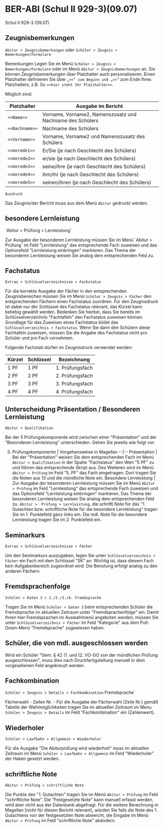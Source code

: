 # BER-ABI (Schul II 929-3)(09.07)

Schul II 929-3 (09.07)

## Zeugnisbemerkungen
 
`Abitur > Zeugnisbemerkungen` oder `Schüler > Zeugnis > Bemerkungen/Formulare`

Bemerkungen Legen Sie im Menü `Schüler > Zeugnis > Bemerkungen/Formulare` oder im Menü `Abitur > Zeugnisbemerkungen` an. Sie können Zeugnisbemerkungen über Platzhalter auch personalisieren. 
Einen Platzhalter definieren Sie über „`<<“ zum Beginn und „>>`“ zum Ende Ihres Platzhalters, z.B. So `<<hier steht Ihr Platzhalter>>`. 

Möglich sind:

Platzhalter | Ausgabe im Bericht
--|--
`<<Name>>` | Vorname, Vorname2, Namenszusatz und Nachname des Schülers
`<<Nachname>>` | Nachname des Schülers
`<<Vorname>>` | Vorname, Vorname2 und Namenszusatz des Schülers
`<<Anrede1>>` | Er/Sie (je nach Geschlecht des Schülers)
`<<Anrede2>>` | er/sie (je nach Geschlecht des Schülers)
`<<Anrede3>>` | seine/ihre (je nach Geschlecht des Schülers)
`<<Anrede4>>` | ihm/ihr (je nach Geschlecht des Schülers)
`<<Anrede5>>` | seinen/ihren (je nach Geschlecht des Schülers)

`Ausdruck`

Das Zeugnis/der Bericht muss aus dem Menü `Abitur` gedruckt werden.

## besondere Lernleistung

´Abitur > Prüfung > Lernleistung´

Zur Ausgabe der besonderen Lernleistung müssen Sie im Menü ´Abitur > Prüfung´ im Feld "Lernleistung" das entsprechende Fach zuweisen und das Optionsfeld "Lernleistung einbringen" markieren.
Das Thema der besonderen Lernleistung weisen Sie analog dem entsprechenden Feld zu.

## Fachstatus

`Extras > Schlüsselverzeichnisse > Fachstatus`

Für die korrekte Ausgabe der Fächer in den entsprechenden Zeugnisbereichen müssen Sie im Menü `Schüler > Zeugnis > Fächer` den entsprechenden Fächern einen Fachstatus zuordnen. Für den Zeugnisdruck ist dabei nur der Schlüssel des Fachstatus relevant, das Kürzel kann beliebig gewählt werden. Bedenken Sie hierbei, dass Sie bereits im Schlüsselverzeichnis "Fachtafeln" den Fachstatus zuweisen können. Grundlage für das Zuweisen eines Fachstatus bildet das `Schlüsselverzeichnis > Fachstatus`. Wenn Sie dann den Schülern diese Fachtafeln zuweisen, müssen Sie die Angabe des Fachstatus nicht pro Schüler und pro Fach vornehmen.

Folgende Fachstati dürfen im Zeugnisdruck verwendet werden:

Kürzel | Schlüssel | Bezeichnung 
--|--|--
1 PF | 1 PF | 1. Prüfungsfach
2 PF | 2 PF | 2. Prüfungsfach
3 PF | 3 PF | 3. Prüfungsfach
4 PF | 4 PF | 4. Prüfungsfach

## Unterscheidung Präsentation / Besonderen Lernleistung
 
`Abitur > Qualifikation`

Bei der 5 Prüfungskomponente wird zwischen einer "Präsentation" und der "Besonderen Lernleistung" unterschieden.
Gehen Sie jeweils wie folgt vor:

5. Prüfungskomponente | Vorgehensweise in Magellan
--|--
Präsentation | Bei der "Präsentation" weisen Sie dem entsprechenden Fach im Menü `Abitur > Qualifikation` in der Spalte "Fachstatus" den Wert "5 PF" zu und führen das entsprechende Skript aus.
Des Weiteren wird im Menü `Abitur > Prüfung` im Feld "5. PF" das Fach eingetragen. Dort tragen Sie die Noten aus 13 und die mündliche Note ein.
Besondere Lernleistung | Zur Ausgabe der besonderen Lernleistung müssen Sie im Menü `Abitur > Prüfung` im Feld "Lernleistung" das entsprechende Fach zuweisen und das Optionsfeld "Lernleistung einbringen"
markieren. Das Thema der besonderen Lernleistung weisen Sie analog dem entsprechenden Feld zu. `Abitur >  Prüfung > Lernleistung`, die schriftl Note für das "1. Gutachten bzw. schriftliche Note für die besondere Lernleistung" tragen Sie im 1. Punktefeld ganz links ein. Die mdl. Note für die besondere Lernleistung tragen Sie im 2. Punktefeld ein.

## Seminarkurs

`Extras > Schlüsselverzeichnisse > Fächer`

Um den Seminarkurs auszugeben, legen Sie unter `Schlüsselverzeichnis > Fächer` ein Fach mit dem Schlüssel "SK" an. Wichtig ist, dass diesem Fach kein Aufgabenbereich zugeordnet wird. Die Benotung erfolgt analog zu den anderen Fächern.

## Fremdsprachenfolge

`Schüler > Daten 3 > 1./2./3./4. Fremdsprache`

Tragen Sie im Menü `Schüler > Daten 3` beim entsprechenden Schüler die Fremdsprache im aktuellen Zeitraum unter "Fremdsprachenfolge" ein. Damit Ihnen hier Fremdsprachen im Auswahlmenü angeboten werden, müssen Sie unter `Schlüsselverzeichnis > Fächer` im Feld "Kategorie" aus dem Pull-Down-Menü "Fremdsprache" zugewiesen haben.

## Schüler, die von mdl. ausgeschlossen werden

Wird ein Schüler "Gem. § 42 (1. und (2. VO-GO von der mündlichen Prüfung ausgeschlossen", muss dies nach Druckfertigstellung manuell in dem vorgesehenen Feld angekreuzt werden.

## Fachkombination

`Schüler > Zeugnis > Details > Fachkombination` Fremdsprache`

Fächerwahl - Zeilen Nr. - Für die Ausgabe der Fächerwahl (Zeile Nr.) gemäß Tabelle der Wahlmöglichkeiten tragen Sie im aktuellen Zeitraum im Menu `Schüler > Zeugnis > Details` im Feld "Fachkombination" ein (Zahlenwert).

## Wiederholer

`Schüler > Laufbahn > Allgemein > Wiederholer`

Für die Ausgabe "Die Abiturprüfung wird wiederholt" muss im aktuellen Zeitraum  im Menü `Schüler > Laufbahn > Allgemein` im Feld "Wiederholer" der Haken gesetzt werden.

## schriftliche Note

`Abitur > Prüfung > schriftliche Note`

Die Punkte des "1. Gutachten" tragen Sie im Menü `Abitur > Prüfung` im Feld "schriftliche Note". Die "Festgesetzte Note" kann manuell erfasst werden, wird aber nicht aus der Datenbank  abgefragt. Für die weitere Berechnung in Magellan [nicht für diesen Bericht relevant], würden Sie falls die Note des 1. Gutachtens von der festgesetzten Note abweicht, die Eingabe im Menü `Abitur > Prüfung` im  Feld "schriftliche Note" abändern.